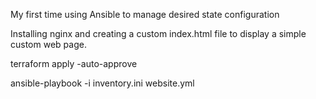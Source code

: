 My first time using Ansible to manage desired state configuration

Installing nginx and creating a custom index.html file to display a simple custom web page.

terraform apply -auto-approve

ansible-playbook -i inventory.ini website.yml
